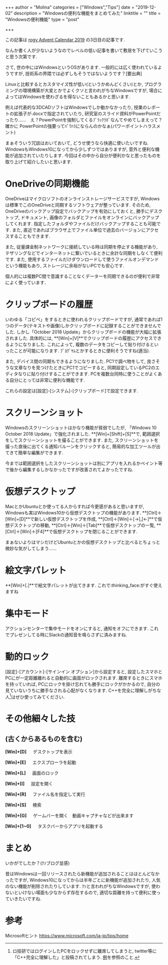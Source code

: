 +++
author = "Molina"
categories = ["Windows","Tips"]
date = "2019-12-02"
description = "Windowsの便利な機能をまとめてみた"
linktitle = ""
title = "Windowsの便利機能"
type = "post"

+++

この記事は [rogy Advent Calendar 2019](https://adventar.org/calendars/4126) の3日目の記事です.

なんか書く人が少ないようなのでレベルの低い記事を書いて敷居を下げていこうと思う次第です.

さて, 世の中にはWindowsというOSがあります. 一般的には広く使われているようですが, 技術系の界隈では必ずしもそうではないようです？[要出典]

Linuxと比較するとカスタマイズ性が低い(というかめんどくさい)とか, プログラミングの環境構築が大変とかでよくクソと言われがちなWindowsですが, 場合によってはWindowsを使わざるを得ないこともあるかと思います.

例えば代表的な3DCADソフトはWindowsでしか動かなかったり, 授業のレポートの拡張子が.docxで指定されていたり, 研究室のスライド資料がPowerPointだったり……　え？PowerPointを強制してくるﾌﾞﾗｯｸﾗﾎﾞなんてやめてしまえって？ 確かに PowerPointの強要ってﾊﾟﾜﾊﾗにならんのかなぁ(パワーポイントハラスメント)

まぁそういう冗談はおいておいて, どうせ使うなら快適に使いたいですね. 
WindowsもWindows10になってから少しずつではありますが, 意外と便利な機能が追加されていたりします. 今回はその中から自分が便利かなと思ったものを取り上げて紹介したいと思います.

# OneDriveの同期機能
OneDriveはマイクロソフトのオンラインストレージサービスですが, Windowsは標準でこのOneDriveと同期するソフトウェアが整っています. そのため, OneDriveのバックアップ設定でバックアップを有効にしておくと, 勝手にデスクトップ, ドキュメント, 画像のフォルダとファイルをオンラインにバックアップしてくれます. 指定したフォルダやファイルだけバックアップすることも可能です. また, 直近であればブラウザ上でファイル単位で過去のバージョンにアクセスすることもできます. 

また, 従量課金制ネットワークに接続している時は同期を停止する機能があり, テザリングなどでインターネットに繋いでいるときに余計な同期をしなくて便利です. また, 使用するファイルだけダウンロードして使うファイルオンデマンドという機能もあり, ストレージに余裕がないPCでも安心です. 

個人的には複数PC間で意識することなくデーターを同期できるのが便利で非常によく使っています．

# クリップボードの履歴
いわゆる「コピペ」をするときに使われるクリップボードですが, 通常であれば1つのデータ(テキストや画像)しかクリップボードに記録することができませんでした. しかし「October 2018 Update」からクリップボードの機能が大幅に拡張されました. 具体的には, **[Win]+[V]**でクリップボードの履歴にアクセスできるようになりました. これによって, 複数のデータをコピーして貼り付けるといったことが可能になります. ﾌﾟﾖｸﾞﾔﾑとかするときに便利そうですね(適当). 

また, デバイス間の同期もできるようになりました. PC1で調べ物をして, 良さそうな文章なりを見つけたときにPC1でコピーすると, 同期設定しているPC2のエディタなりに貼り付けすることができます.
PCを複数台同時に使うことがよくある自分にとっては非常に便利な機能です.

これらの設定は[設定]-[システム]-[クリップボード]で設定できます.

# スクリーンショット
Windowsのスクリーンショットはかなり機能が貧弱でしたが, 「Windows 10 October 2018 Update」で強化されました. **[Win]+[Shift]+[S]**で, 範囲選択をしてスクリーンショットを撮ることができます. また, スクリーンショットを撮った直後に出てくる通知バルーンをクリックすると, 簡易的な加工ツールが出てきて簡単な編集ができます.

今までは範囲選択をしたスクリーンショットは別にアプリを入れるかペイント等で後から編集するしかなかったですが改善されてよかったですね. 

# 仮想デスクトップ
MacとかUbuntuとか使ってる人からすれば今更感があると思いますが, Windowsも実はWindows10から仮想デスクトップの機能があります. **[Ctrl]＋[Win]+[D]**で新しい仮想デスクトップを作成, **[Ctrl]＋[Win]＋[→],[←]**で仮想デスクトップの移動, **[Ctrl]＋[Win]＋[Tab]**で仮想デスクトップの一覧, **[Ctrl]＋[Win]＋[F4]**で仮想デスクトップを閉じることができます.

まぁないよりはマシだけどUbuntuとかの仮想デスクトップと比べるとちょっと微妙な気がしてしまう……

# 絵文字パレット
**[Win]+[.]**で絵文字パレットが出てきます. これで:thinking_face:がすぐ使えますね

# 集中モード
アクションセンターで集中モードをオンにすると, 通知をオフにできます. これでプレゼンしてる時にSlackの通知音を鳴らさずに済みますね.

# 動的ロック
[設定]-[アカウント]-[サインイン オプション]から設定すると, 設定したスマホとPCにが一定距離離れると自動的に画面がロックされます. 離席するときにスマホを持っていれば, PCにロックを掛け忘れても勝手にロックがかかるので, 自分の見ていないうちに勝手なされる心配がなくなります. C++を完全に理解しがちな人[^1]はぜひ使ってみてください.

# その他細々した技
## (古くからあるものを含む)

**[Win]+[D]**&ensp;　デスクトップを表示

**[Win]+[E]**&ensp;　エクスプローラを起動

**[Win]+[L]**&ensp;　画面のロック

**[Win]+[I]**&ensp;　設定を開く

**[Win]+[R]**&ensp;　ファイル名を指定して実行

**[Win]+[S]**&ensp;　検索

**[Win]+[G]**&ensp;　ゲームバーを開く　動画キャプチャなどが出来ます

**[Win]+[1~0]**&ensp;　タスクバーからアプリを起動する

# まとめ
いかがでしたか？(ｸｿブログ並感)

昔はWindowsは一回リリースされたら新機能が追加されることはほとんどなかったですが, Windows10になってからは半年ごとに新機能が追加されたり, 人気のない機能が削除されたりしています. ｸｿと言われがちなWindowsですが, 使わないといけない場面も少なからず存在するので, 適切な距離を持って便利に使っていきたいですね.

# 参考
Microsoftヒント https://www.microsoft.com/ja-jp/tips/home


[^1]:ロ技研ではログインしたPCをロックせずに離席してしまうと, twitter等に「C++完全に理解した」と投稿されてしまう. [例](https://twitter.com/i/moments/837633572315914242)を参照のこと. 